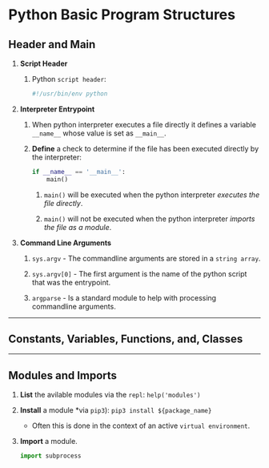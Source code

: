 # Python Basic Program Structures

## Header and Main

1. __Script Header__

    1. Python `script header`:

        ```python
        #!/usr/bin/env python
        ```

2. __Interpreter Entrypoint__

    1. When python interpreter executes a file directly it defines a variable `__name__` whose value is set as `__main__`.
    
    2. __Define__ a check to determine if the file has been executed directly by the interpreter:

        ```python
        if __name__ == '__main__':
            main()
        ```

        1. `main()` will be executed when the python interpreter _executes the file directly_.

        2. `main()` will not be executed when the python interpreter _imports the file as a module_.

3. __Command Line Arguments__

    1. `sys.argv` - The commandline arguments are stored in a `string array`.

    2. `sys.argv[0]` - The first argument is the name of the python script that was the entrypoint.

    3. `argparse` - Is a standard module to help with processing commandline arguments.

---

## Constants, Variables, Functions, and, Classes

---

## Modules and Imports

1. __List__ the avilable modules via the `repl`: `help('modules')`

2. __Install__  a module *via `pip3`): `pip3 install ${package_name}`

    * Often this is done in the context of an active `virtual environment`.

3. __Import__ a module.

    ```python
    import subprocess
    ```

